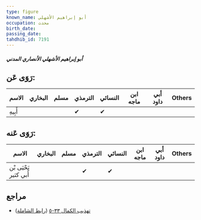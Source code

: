 ```yaml
---
type: figure
known_name: أبو إبراهيم الأشهلي
occupation: محدث
birth_date:
passing_date:
tahdhib_id: 7191
---
```

##### أبو إبراهيم الأشهلي الأنصاري المدني

## رَوَى عَن:
| الاسم   | البخاري | مسلم | الترمذي | النسائي | ابن ماجه | أبي داود | Others |
| ------- | ------- | ---- | ------- | ------- | -------- | -------- | ------ |
| أَبِيهِ |         |      | ✔       | ✔       |          |          |        |
## رَوَى عَنه:
| الاسم                 | البخاري | مسلم | الترمذي | النسائي | ابن ماجه | أبي داود | Others |
| --------------------- | ------- | ---- | ------- | ------- | -------- | -------- | ------ |
| يَحْيَى بْن أَبي كثير |         |      | ✔       | ✔       |          |          |        |
## مراجع
- [تهذيب الكمال ٣٣-٥](obsidian://open?vault=Tahdhib-al-Kamal&file=Figures/٧١٩١-أبو%20إبراهيم%20الأشهلي%20الأنصاري%20المدني) ([رابط الشاملة](https://shamela.ws/book/3722/17676))